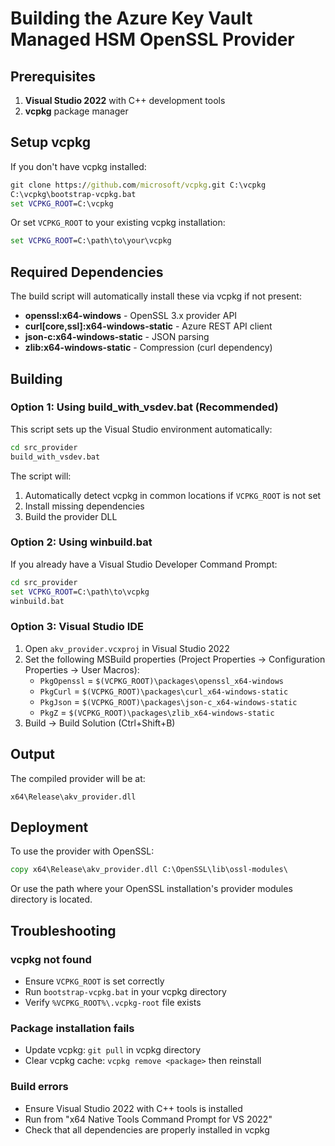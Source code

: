 # Building the Azure Key Vault Managed HSM OpenSSL Provider

## Prerequisites

1. **Visual Studio 2022** with C++ development tools
2. **vcpkg** package manager

## Setup vcpkg

If you don't have vcpkg installed:

```cmd
git clone https://github.com/microsoft/vcpkg.git C:\vcpkg
C:\vcpkg\bootstrap-vcpkg.bat
set VCPKG_ROOT=C:\vcpkg
```

Or set `VCPKG_ROOT` to your existing vcpkg installation:

```cmd
set VCPKG_ROOT=C:\path\to\your\vcpkg
```

## Required Dependencies

The build script will automatically install these via vcpkg if not present:

- **openssl:x64-windows** - OpenSSL 3.x provider API
- **curl[core,ssl]:x64-windows-static** - Azure REST API client
- **json-c:x64-windows-static** - JSON parsing
- **zlib:x64-windows-static** - Compression (curl dependency)

## Building

### Option 1: Using build_with_vsdev.bat (Recommended)

This script sets up the Visual Studio environment automatically:

```cmd
cd src_provider
build_with_vsdev.bat
```

The script will:
1. Automatically detect vcpkg in common locations if `VCPKG_ROOT` is not set
2. Install missing dependencies
3. Build the provider DLL

### Option 2: Using winbuild.bat

If you already have a Visual Studio Developer Command Prompt:

```cmd
cd src_provider
set VCPKG_ROOT=C:\path\to\vcpkg
winbuild.bat
```

### Option 3: Visual Studio IDE

1. Open `akv_provider.vcxproj` in Visual Studio 2022
2. Set the following MSBuild properties (Project Properties → Configuration Properties → User Macros):
   - `PkgOpenssl` = `$(VCPKG_ROOT)\packages\openssl_x64-windows`
   - `PkgCurl` = `$(VCPKG_ROOT)\packages\curl_x64-windows-static`
   - `PkgJson` = `$(VCPKG_ROOT)\packages\json-c_x64-windows-static`
   - `PkgZ` = `$(VCPKG_ROOT)\packages\zlib_x64-windows-static`
3. Build → Build Solution (Ctrl+Shift+B)

## Output

The compiled provider will be at:
```
x64\Release\akv_provider.dll
```

## Deployment

To use the provider with OpenSSL:

```cmd
copy x64\Release\akv_provider.dll C:\OpenSSL\lib\ossl-modules\
```

Or use the path where your OpenSSL installation's provider modules directory is located.

## Troubleshooting

### vcpkg not found
- Ensure `VCPKG_ROOT` is set correctly
- Run `bootstrap-vcpkg.bat` in your vcpkg directory
- Verify `%VCPKG_ROOT%\.vcpkg-root` file exists

### Package installation fails
- Update vcpkg: `git pull` in vcpkg directory
- Clear vcpkg cache: `vcpkg remove <package>` then reinstall

### Build errors
- Ensure Visual Studio 2022 with C++ tools is installed
- Run from "x64 Native Tools Command Prompt for VS 2022"
- Check that all dependencies are properly installed in vcpkg
